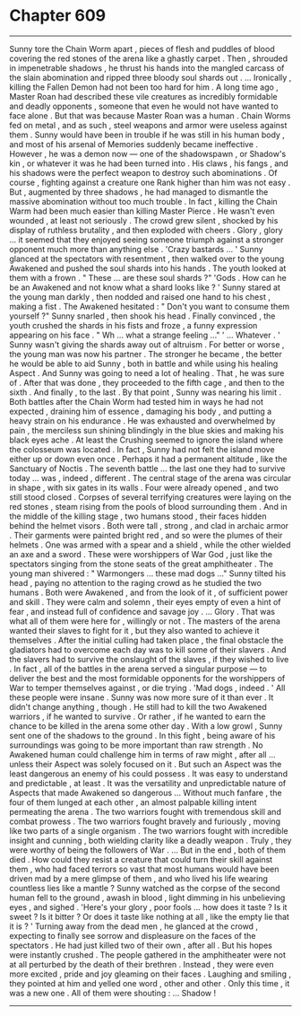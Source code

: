 
# Chapter 609


---

Sunny tore the Chain Worm apart , pieces of flesh and puddles of blood covering the red stones of the arena like a ghastly carpet . Then , shrouded in impenetrable shadows , he thrust his hands into the mangled carcass of the slain abomination and ripped three bloody soul shards out .
… Ironically , killing the Fallen Demon had not been too hard for him . A long time ago , Master Roan had described these vile creatures as incredibly formidable and deadly opponents , someone that even he would not have wanted to face alone . But that was because Master Roan was a human .
Chain Worms fed on metal , and as such , steel weapons and armor were useless against them . Sunny would have been in trouble if he was still in his human body , and most of his arsenal of Memories suddenly became ineffective . However , he was a demon now — one of the shadowspawn , or Shadow's kin , or whatever it was he had been turned into .
His claws , his fangs , and his shadows were the perfect weapon to destroy such abominations .
Of course , fighting against a creature one Rank higher than him was not easy . But , augmented by three shadows , he had managed to dismantle the massive abomination without too much trouble . In fact , killing the Chain Warm had been much easier than killing Master Pierce . He wasn't even wounded , at least not seriously .
The crowd grew silent , shocked by his display of ruthless brutality , and then exploded with cheers . Glory , glory … it seemed that they enjoyed seeing someone triumph against a stronger opponent much more than anything else .
'Crazy bastards … '
Sunny glanced at the spectators with resentment , then walked over to the young Awakened and pushed the soul shards into his hands . The youth looked at them with a frown .
" These … are these soul shards ?"
'Gods . How can he be an Awakened and not know what a shard looks like ? '
Sunny stared at the young man darkly , then nodded and raised one hand to his chest , making a fist .
The Awakened hesitated :
" Don't you want to consume them yourself ?"
Sunny snarled , then shook his head . Finally convinced , the youth crushed the shards in his fists and froze , a funny expression appearing on his face .
" Wh ... what a strange feeling …"
' ... Whatever . '
Sunny wasn't giving the shards away out of altruism . For better or worse , the young man was now his partner . The stronger he became , the better he would be able to aid Sunny , both in battle and while using his healing Aspect .
And Sunny was going to need a lot of healing . That , he was sure of .
After that was done , they proceeded to the fifth cage , and then to the sixth . And finally , to the last .
By that point , Sunny was nearing his limit .
Both battles after the Chain Worm had tested him in ways he had not expected , draining him of essence , damaging his body , and putting a heavy strain on his endurance . He was exhausted and overwhelmed by pain , the merciless sun shining blindingly in the blue skies and making his black eyes ache .
At least the Crushing seemed to ignore the island where the colosseum was located . In fact , Sunny had not felt the island move either up or down even once . Perhaps it had a permanent altitude , like the Sanctuary of Noctis .
The seventh battle … the last one they had to survive today … was , indeed , different .
The central stage of the arena was circular in shape , with six gates in its walls . Four were already opened , and two still stood closed .
Corpses of several terrifying creatures were laying on the red stones , steam rising from the pools of blood surrounding them . And in the middle of the killing stage , two humans stood , their faces hidden behind the helmet visors .
Both were tall , strong , and clad in archaic armor . Their garments were painted bright red , and so were the plumes of their helmets . One was armed with a spear and a shield , while the other wielded an axe and a sword .
These were worshippers of War God , just like the spectators singing from the stone seats of the great amphitheater .
The young man shivered :
" Warmongers … these mad dogs …"
Sunny tilted his head , paying no attention to the raging crowd as he studied the two humans . Both were Awakened , and from the look of it , of sufficient power and skill . They were calm and solemn , their eyes empty of even a hint of fear , and instead full of confidence and savage joy .
… Glory . That was what all of them were here for , willingly or not . The masters of the arena wanted their slaves to fight for it , but they also wanted to achieve it themselves . After the initial culling had taken place , the final obstacle the gladiators had to overcome each day was to kill some of their slavers .
And the slavers had to survive the onslaught of the slaves , if they wished to live .
In fact , all of the battles in the arena served a singular purpose — to deliver the best and the most formidable opponents for the worshippers of War to temper themselves against , or die trying .
'Mad dogs , indeed . '
All these people were insane . Sunny was now more sure of it than ever .
It didn't change anything , though . He still had to kill the two Awakened warriors , if he wanted to survive . Or rather , if he wanted to earn the chance to be killed in the arena some other day .
With a low growl , Sunny sent one of the shadows to the ground . In this fight , being aware of his surroundings was going to be more important than raw strength . No Awakened human could challenge him in terms of raw might , after all … unless their Aspect was solely focused on it .
But such an Aspect was the least dangerous an enemy of his could possess . It was easy to understand and predictable , at least .
It was the versatility and unpredictable nature of Aspects that made Awakened so dangerous …
Without much fanfare , the four of them lunged at each other , an almost palpable killing intent permeating the arena .
The two warriors fought with tremendous skill and combat prowess . The two warriors fought bravely and furiously , moving like two parts of a single organism .
The two warriors fought with incredible insight and cunning , both wielding clarity like a deadly weapon . Truly , they were worthy of being the followers of War .
… But in the end , both of them died .
How could they resist a creature that could turn their skill against them , who had faced terrors so vast that most humans would have been driven mad by a mere glimpse of them , and who lived his life wearing countless lies like a mantle ?
Sunny watched as the corpse of the second human fell to the ground , awash in blood , light dimming in his unbelieving eyes , and sighed .
'Here's your glory , poor fools … how does it taste ? Is it sweet ? Is it bitter ? Or does it taste like nothing at all , like the empty lie that it is ? '
Turning away from the dead men , he glanced at the crowd , expecting to finally see sorrow and displeasure on the faces of the spectators .
He had just killed two of their own , after all .
But his hopes were instantly crushed .
The people gathered in the amphitheater were not at all perturbed by the death of their brethren . Instead , they were even more excited , pride and joy gleaming on their faces .
Laughing and smiling , they pointed at him and yelled one word , other and other .
Only this time , it was a new one .
All of them were shouting :
... Shadow !

---

